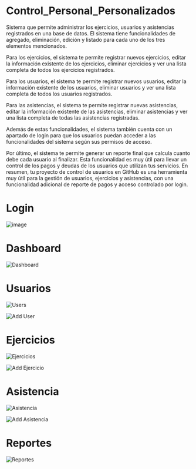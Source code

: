 # Control_Personal_Personalizados

Sistema que permite administrar los ejercicios, usuarios y asistencias registrados en una base de datos. El sistema tiene funcionalidades de agregado, eliminación, edición y listado para cada uno de los tres elementos mencionados.

Para los ejercicios, el sistema te permite registrar nuevos ejercicios, editar la información existente de los ejercicios, eliminar ejercicios y ver una lista completa de todos los ejercicios registrados.

Para los usuarios, el sistema te permite registrar nuevos usuarios, editar la información existente de los usuarios, eliminar usuarios y ver una lista completa de todos los usuarios registrados.

Para las asistencias, el sistema te permite registrar nuevas asistencias, editar la información existente de las asistencias, eliminar asistencias y ver una lista completa de todas las asistencias registradas.

Además de estas funcionalidades, el sistema también cuenta con un apartado de login para que los usuarios puedan acceder a las funcionalidades del sistema según sus permisos de acceso.

Por último, el sistema te permite generar un reporte final que calcula cuanto debe cada usuario al finalizar. Esta funcionalidad es muy útil para llevar un control de los pagos y deudas de los usuarios que utilizan tus servicios. En resumen, tu proyecto de control de usuarios en GitHub es una herramienta muy útil para la gestión de usuarios, ejercicios y asistencias, con una funcionalidad adicional de reporte de pagos y acceso controlado por login.

# Login

![image](https://user-images.githubusercontent.com/103725662/219141064-5a5dce2d-bf65-458e-be95-ef0fb6f779aa.png)

# Dashboard

![Dashboard](https://user-images.githubusercontent.com/103725662/219141404-31f1eacc-1dbd-421c-916c-20c9a82a77e5.jpg)

# Usuarios

![Users](https://user-images.githubusercontent.com/103725662/219144484-b82e1e38-6b1a-4d37-a355-8be80da74d65.jpg)

![Add User](https://user-images.githubusercontent.com/103725662/219144633-5d422b1a-0df3-4ce3-b404-125065838cb1.jpg)

# Ejercicios

![Ejercicios](https://user-images.githubusercontent.com/103725662/219144873-bcbfc305-7230-4e4f-85d3-0a7a15ccb901.jpg)

![Add Ejercicio](https://user-images.githubusercontent.com/103725662/219144957-891bc64b-1ef8-4c16-9fe9-7e90a34ff237.jpg)

# Asistencia

![Asistencia](https://user-images.githubusercontent.com/103725662/219145295-6f009270-32fb-48b3-869c-97fa4e78309e.jpg)

![Add Asistencia](https://user-images.githubusercontent.com/103725662/219145366-f2429c29-16b7-41dc-b18d-51b994258a86.jpg)

# Reportes

![Reportes](https://user-images.githubusercontent.com/103725662/219145500-20c7f62b-874f-4f66-a8d2-31c8dcd2452c.jpg)

